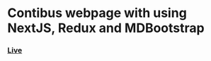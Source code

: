 # Contibus webpage with using NextJS, Redux and MDBootstrap

### [Live](https://neoline-contitrans.hu)
